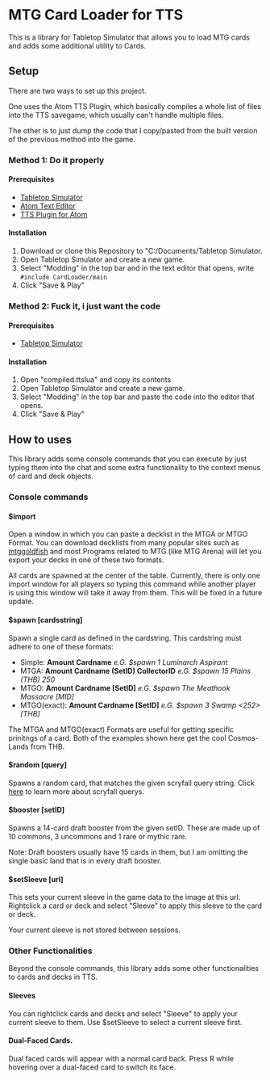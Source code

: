# MTG Card Loader for TTS
This is a library for Tabletop Simulator that allows you to load MTG cards and adds some
additional utility to Cards.

## Setup

There are two ways to set up this project.

One uses the Atom TTS Plugin, which basically compiles a whole list of files into the TTS savegame, which usually can't handle multiple files.

The other is to just dump the code that I copy/pasted from the built version of the previous method into the game.

### Method 1: Do it properly

#### Prerequisites

- [Tabletop Simulator](https://store.steampowered.com/app/286160/Tabletop_Simulator/)
- [Atom Text Editor](https://atom.io/)
- [TTS Plugin for Atom](https://atom.io/packages/atom-tts)

#### Installation
1. Download or clone this Repository to "C:/Documents/Tabletop Simulator.
2. Open Tabletop Simulator and create a new game.
3. Select "Modding" in the top bar and in the text editor that opens, write `#include CardLoader/main`
4. Click "Save & Play"

### Method 2: Fuck it, i just want the code

#### Prerequisites

- [Tabletop Simulator](https://store.steampowered.com/app/286160/Tabletop_Simulator/)

#### Installation
1. Open "compiled.ttslua" and copy its contents
2. Open Tabletop Simulator and create a new game.
3. Select "Modding" in the top bar and paste the code into the editor that opens.
4. Click "Save & Play"

## How to uses

This library adds some console commands that you can execute by just typing them into the chat and some extra functionality to the context menus of card and deck objects.

### Console commands

#### $import

Open a window in which you can paste a decklist in the MTGA or MTGO Format.
You can download decklists from many popular sites such as [mtggoldfish](https://www.mtggoldfish.com/) and most Programs related to MTG (like MTG Arena) will let you export your decks in one of these two formats.

All cards are spawned at the center of the table.
Currently, there is only one import window for all players so typing this command while another player is using this window will take it away from them. This will be fixed in a future update.

#### $spawn [cardsstring]

Spawn a single card as defined in the cardstring. This cardstring must adhere to one of these formats:

- Simple: **Amount Cardname** *e.G. $spawn 1 Luminarch Aspirant*
- MTGA: **Amount Cardname (SetID) CollectorID** *e.G. $spawn 15 Plains (THB) 250*
- MTGO: **Amount Cardname [SetID]** *e.G. $spawn The Meathook Massacre [MID]*
- MTGO(exact): **Amount Cardname <CollectorID> [SetID]** *e.G. $spawn 3 Swamp <252> [THB]*

The MTGA and MTGO(exact) Formats are useful for getting specific prinitngs of a card. Both of the examples shown here get the cool Cosmos-Lands from THB.

#### $random [query]

Spawns a random card, that matches the given scryfall query string.
Click [here](https://scryfall.com/docs/syntax) to learn more about scryfall querys.

#### $booster [setID]

Spawns a 14-card draft booster from the given setID. These are made up of 10 commons, 3 uncommons and 1 rare or mythic rare.

Note: Draft boosters usually have 15 cards in them, but I am omitting the single basic land that is in every draft booster.

#### $setSleeve [url]

This sets your current sleeve in the game data to the image at this url. Rightclick a card or deck and select "Sleeve" to apply this sleeve to the card or deck.

Your current sleeve is not stored between sessions.

### Other Functionalities

Beyond the console commands, this library adds some other functionalities to cards and decks in TTS.

#### Sleeves

You can rightclick cards and decks and select "Sleeve" to apply your current sleeve to them.
Use $setSleeve to select a current sleeve first.

#### Dual-Faced Cards.

Dual faced cards will appear with a normal card back. Press R while hovering over a dual-faced card to switch its face.
